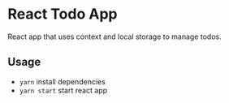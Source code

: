 # React Todo App

React app that uses context and local storage to manage todos.

## Usage

- `yarn` install dependencies
- `yarn start` start react app
